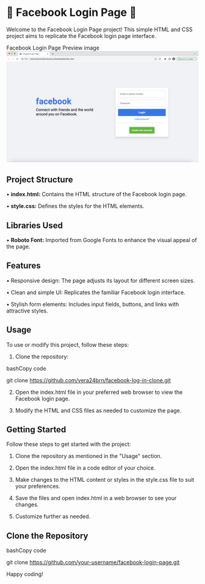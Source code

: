 # 🔵 Facebook Login Page 🔵

Welcome to the Facebook Login Page project! This simple HTML and CSS project aims to replicate the Facebook login page interface. 

Facebook Login Page Preview image ![image](https://github.com/vera24brn/facebook-log-in-clone/blob/master/Preview_Facebook-clone.jpeg)

## Project Structure
•	**index.html:** Contains the HTML structure of the Facebook login page.

•	**style.css:** Defines the styles for the HTML elements.

## Libraries Used
•	**Roboto Font:** Imported from Google Fonts to enhance the visual appeal of the page.

## Features
•	Responsive design: The page adjusts its layout for different screen sizes.

•	Clean and simple UI: Replicates the familiar Facebook login interface.

•	Stylish form elements: Includes input fields, buttons, and links with attractive styles.

## Usage
To use or modify this project, follow these steps:

1.	Clone the repository:

bashCopy code

git clone https://github.com/vera24brn/facebook-log-in-clone.git

2.	Open the index.html file in your preferred web browser to view the Facebook login page.

3.	Modify the HTML and CSS files as needed to customize the page.

## Getting Started
Follow these steps to get started with the project:

1.	Clone the repository as mentioned in the "Usage" section.

2.	Open the index.html file in a code editor of your choice.

3.	Make changes to the HTML content or styles in the style.css file to suit your preferences.

4.	Save the files and open index.html in a web browser to see your changes.


5.	Customize further as needed.


## Clone the Repository

bashCopy code

git clone https://github.com/your-username/facebook-login-page.git 

Happy coding!

